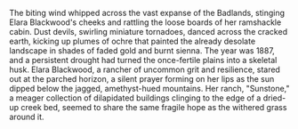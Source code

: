 The biting wind whipped across the vast expanse of the Badlands, stinging Elara Blackwood's cheeks and rattling the loose boards of her ramshackle cabin.  Dust devils, swirling miniature tornadoes, danced across the cracked earth, kicking up plumes of ochre that painted the already desolate landscape in shades of faded gold and burnt sienna.  The year was 1887, and a persistent drought had turned the once-fertile plains into a skeletal husk.  Elara Blackwood, a rancher of uncommon grit and resilience, stared out at the parched horizon, a silent prayer forming on her lips as the sun dipped below the jagged, amethyst-hued mountains.  Her ranch, "Sunstone," a meager collection of dilapidated buildings clinging to the edge of a dried-up creek bed, seemed to share the same fragile hope as the withered grass around it.
